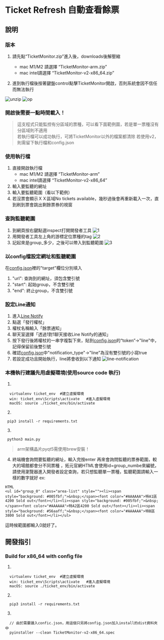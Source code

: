 # Ticket Refresh 自動查看餘票

## 說明

### 版本

1. 請先點“TicketMonitor.zip”進入後，downloads後解壓縮  
    * mac M1/M2 請選擇 “TicketMonitor-arm.zip”
    * mac intel請選擇 “TicketMonitor-v2-x86_64.zip”

2. 進到執行檔後按著鍵盤control點擊TicketMonitor開啟，否則系統會因不信任而無法執行

![unzip](https://github.com/AnselCh/ticket_refresh/blob/main/img/unzip.png)
![op](https://github.com/AnselCh/ticket_refresh/blob/main/img/op.png)

### 開啟後需要一點時間載入！
> 這支程式只能監控有分區域的票種，可以看下面範例圖，若是單一票種沒有分區域則不適用  
> 若執行檔可以成功執行，可將TicketMonitor以外的檔案都清除
> 若使用v2，則需留下執行檔和config.json

### 使用執行檔
1. 直接開啟執行檔
    * mac M1/M2 請選擇 “TicketMonitor-arm”
    * mac intel請選擇 “TicketMonitor-v2-x86_64”
2. 輸入要監聽的網址
3. 輸入要監聽範圍（看以下範例）
4. 若沒票會顯示ＸＸ區域No tickets available，幾秒過後會再重新載入一次，直到刷到票會跳出剩餘票券的視窗

### 查詢監聽範圍
1. 到網頁按右鍵點選inspect打開開發者工具
![1](https://github.com/AnselCh/ticket_refresh/blob/main/img/1.png)
2. 用開發者工具左上角的游標定位票種的tag
![2](https://github.com/AnselCh/ticket_refresh/blob/main/img/2.png)
3. 記起來是group_多少，之後可以帶入到監聽範圍
![3](https://github.com/AnselCh/ticket_refresh/blob/main/img/3.png)

### 以config檔設定網址和監聽範圍
在[config.json](config.json)裡的"target"欄位分別填入
1. "url": 查詢到的網址，須包含雙引號
2. "start": 起始group，不含雙引號
3. "end": 終止group，不含雙引號

### 設定Line通知
1. 進入[Line Notify](https://notify-bot.line.me/my/)
2. 點選「發行權杖」
3. 權杖名稱輸入「餘票通知」
4. 聊天室選擇「透過1對1聊天接收Line Notify的通知」
5. 按下發行後將權杖的一串字複製下來，貼到[config.json](config.json)的“token”->"line"中，記得保留前後雙引號
6. 確認[config.json](config.json)中"notification_type"->"line"為沒有雙引號的小寫true
7. 若設定成功且開始執行，line將會收到以下通知
![line-notification](img/line_notification.jpeg)

### 本機執行建議先用虛擬環境(使用source code 執行)
1.
```
  virtualenv ticket_env  #建立虛擬環境
  win: ticket_env\Scripts\activate   #進入虛擬環境
  macOS: source ./ticket_env/bin/activate
```
2.
```
 pip3 install -r requirements.txt
```

3.
```
 python3 main.py
```
> arm架構晶片pyqt5需使用brew安裝！

4. 終端機會詢問要監聽的網址，輸入完按enter
再來會詢問監聽的票券範圍，較大的場館都會分不同票種 ，拓元官網HTML會使用id=group_numbe來編號，請使用瀏覽器進入開發者設定查詢，若只想監聽單一票種，監聽範圍請輸入一樣的數字就好
ex:
```
HTML
<ul id="group_0" class="area-list" style=""><li><span style="background: #005fbf;">&nbsp;</span><font color="#AAAAAA">特A1區4200 Sold out</font></li><li><span style="background: #005fbf;">&nbsp;</span><font color="#AAAAAA">特A2區4200 Sold out</font></li><li><span style="background: #56aaff;">&nbsp;</span><font color="#AAAAAA">特B區3800 Sold out</font></li></ul>
```
這時候範圍都輸入0就好了。

## 開發指引
### Build for x86_64 with config file
1. 
```
  virtualenv ticket_env  #建立虛擬環境
  win: ticket_env\Scripts\activate   #進入虛擬環境
  macOS: source ./ticket_env/bin/activate
```
2.
```
  pip3 install -r requirements.txt
```
3. 
```
  // 由於需要讀入confic.json，用這個只另將config.json加入install的dist資料夾中
  pyinstaller --clean TicketMonitor-v2-x86_64.spec
```